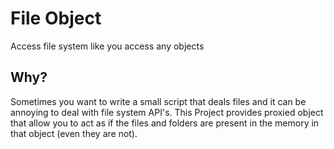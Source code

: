 # File Object

Access file system like you access any objects

## Why?

Sometimes you want to write a small script that deals files and it can be annoying to deal with file
system API's. This Project provides proxied object that allow you to act as if the files and folders
are present in the memory in that object (even they are not).
